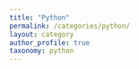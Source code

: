 ```yaml
---
title: "Python"
permalink: /categories/python/
layout: category
author_profile: true
taxonomy: python
---
```


